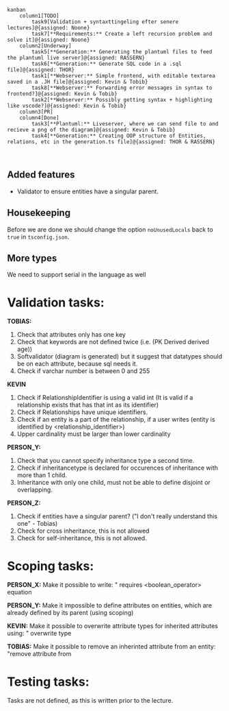 ```mermaid
kanban
    column1[TODO]
        task9[Validation + syntaxttingeling efter senere lectures]@{assigned: Noone}
        task7[**Requirements:** Create a left recursion problem and solve it]@{assigned: Noone}
    column2[Underway]
        task5[**Generation:** Generating the plantuml files to feed the plantuml live server]@{assigned: RASSERN}
        task6[**Generation:** Generate SQL code in a .sql file]@{assigned: THOR}
        task1[**Webserver:** Simple frontend, with editable textarea saved in a .JH file]@{assigned: Kevin & Tobib}
        task8[**Webserver:** Forwarding error messages in syntax to frontend?]@{assigned: Kevin & Tobib}
        task2[**Webserver:** Possibly getting syntax + highlighting like vscode?]@{assigned: Kevin & Tobib}
    column3[PR]
    column4[Done]
        task3[**Plantuml:** Liveserver, where we can send file to and recieve a png of the diagram]@{assigned: Kevin & Tobib}
        task4[**Generation:** Creating OOP structure of Entities, relations, etc in the generation.ts file]@{assigned: THOR & RASSERN}



```

## Added features
- Validator to ensure entities have a singular parent.

## Housekeeping
Before we are done we should change the option `noUnusedLocals` back to `true` in `tsconfig.json`.

## More types
We need to support serial in the language as well



# Validation tasks:     
**TOBIAS:**
1. Check that attributes only has one key
2. Check that keywords are not defined twice (i.e. (PK Derived derived age))
3. Softvalidator (diagram is generated) but it suggest that datatypes should be on each attribute, because sql needs it.   
4. Check if varchar number is between 0 and 255 

**KEVIN**       
1. Check if RelationshipIdentifier is using a valid int (It is valid if a relationship exists that has that int as its identifier)
2. Check if Relationships have unique identifiers.
3. Check if an entity is a part of the relationship, if a user writes (entity is identified by <relationship_identifier>)
4. Upper cardinality must be larger than lower cardinality

**PERSON_Y:**       
1. Check that you cannot specify inheritance type a second time.      
2. Check if inheritancetype is declared for occurences of inheritance with more than 1 child. 
3. Inheritance with only one child, must not be able to define disjoint or overlapping.

**PERSON_Z:**       
1. Check if entities have a singular parent? ("I don't really understand this one" - Tobias)
2. Check for cross inheritance, this is not allowed
3. Check for self-inheritance, this is not allowed.


# Scoping tasks:       
**PERSON_X:** Make it possible to write: "<entity> requires <attribute> <boolean_operator> equation

**PERSON_Y:** Make it impossible to define attributes on entities, which are already defined by its parent (using scoping)

**KEVIN:** Make it possible to overwrite attribute types for inherited attributes using: "<entity> overwrite type <attribute> <type>

**TOBIAS:** Make it possible to remove an inherinted attribute from an entity: "remove attribute <attribute> from <entity>


# Testing tasks:
Tasks are not defined, as this is written prior to the lecture.




